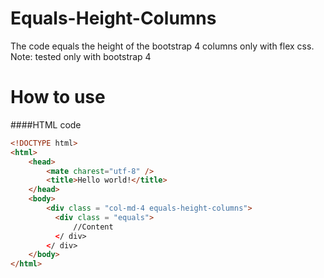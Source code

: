 # Equals-Height-Columns

The code equals the height of the bootstrap 4 columns only with flex css.
Note: tested only with bootstrap 4

# How to use

####HTML code

```html
<!DOCTYPE html>
<html>
    <head>
        <mate charest="utf-8" />
        <title>Hello world!</title>
    </head>
    <body>        
        <div class = "col-md-4 equals-height-columns">
          <div class = "equals">
              //Content
          </ div>
        </ div>
    </body>
</html>
```
